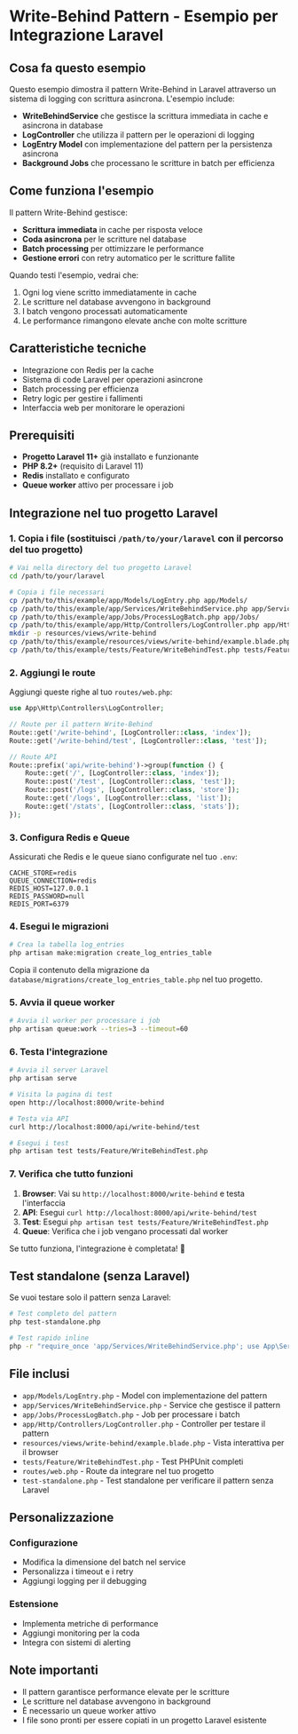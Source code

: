 # Write-Behind Pattern - Esempio per Integrazione Laravel

## Cosa fa questo esempio
Questo esempio dimostra il pattern Write-Behind in Laravel attraverso un sistema di logging con scrittura asincrona. L'esempio include:

- **WriteBehindService** che gestisce la scrittura immediata in cache e asincrona in database
- **LogController** che utilizza il pattern per le operazioni di logging
- **LogEntry Model** con implementazione del pattern per la persistenza asincrona
- **Background Jobs** che processano le scritture in batch per efficienza

## Come funziona l'esempio
Il pattern Write-Behind gestisce:
- **Scrittura immediata** in cache per risposta veloce
- **Coda asincrona** per le scritture nel database
- **Batch processing** per ottimizzare le performance
- **Gestione errori** con retry automatico per le scritture fallite

Quando testi l'esempio, vedrai che:
1. Ogni log viene scritto immediatamente in cache
2. Le scritture nel database avvengono in background
3. I batch vengono processati automaticamente
4. Le performance rimangono elevate anche con molte scritture

## Caratteristiche tecniche
- Integrazione con Redis per la cache
- Sistema di code Laravel per operazioni asincrone
- Batch processing per efficienza
- Retry logic per gestire i fallimenti
- Interfaccia web per monitorare le operazioni

## Prerequisiti
- **Progetto Laravel 11+** già installato e funzionante
- **PHP 8.2+** (requisito di Laravel 11)
- **Redis** installato e configurato
- **Queue worker** attivo per processare i job

## Integrazione nel tuo progetto Laravel

### 1. Copia i file (sostituisci `/path/to/your/laravel` con il percorso del tuo progetto)

```bash
# Vai nella directory del tuo progetto Laravel
cd /path/to/your/laravel

# Copia i file necessari
cp /path/to/this/example/app/Models/LogEntry.php app/Models/
cp /path/to/this/example/app/Services/WriteBehindService.php app/Services/
cp /path/to/this/example/app/Jobs/ProcessLogBatch.php app/Jobs/
cp /path/to/this/example/app/Http/Controllers/LogController.php app/Http/Controllers/
mkdir -p resources/views/write-behind
cp /path/to/this/example/resources/views/write-behind/example.blade.php resources/views/write-behind/
cp /path/to/this/example/tests/Feature/WriteBehindTest.php tests/Feature/
```

### 2. Aggiungi le route

Aggiungi queste righe al tuo `routes/web.php`:

```php
use App\Http\Controllers\LogController;

// Route per il pattern Write-Behind
Route::get('/write-behind', [LogController::class, 'index']);
Route::get('/write-behind/test', [LogController::class, 'test']);

// Route API
Route::prefix('api/write-behind')->group(function () {
    Route::get('/', [LogController::class, 'index']);
    Route::post('/test', [LogController::class, 'test']);
    Route::post('/logs', [LogController::class, 'store']);
    Route::get('/logs', [LogController::class, 'list']);
    Route::get('/stats', [LogController::class, 'stats']);
});
```

### 3. Configura Redis e Queue

Assicurati che Redis e le queue siano configurate nel tuo `.env`:

```env
CACHE_STORE=redis
QUEUE_CONNECTION=redis
REDIS_HOST=127.0.0.1
REDIS_PASSWORD=null
REDIS_PORT=6379
```

### 4. Esegui le migrazioni

```bash
# Crea la tabella log_entries
php artisan make:migration create_log_entries_table
```

Copia il contenuto della migrazione da `database/migrations/create_log_entries_table.php` nel tuo progetto.

### 5. Avvia il queue worker

```bash
# Avvia il worker per processare i job
php artisan queue:work --tries=3 --timeout=60
```

### 6. Testa l'integrazione

```bash
# Avvia il server Laravel
php artisan serve

# Visita la pagina di test
open http://localhost:8000/write-behind

# Testa via API
curl http://localhost:8000/api/write-behind/test

# Esegui i test
php artisan test tests/Feature/WriteBehindTest.php
```

### 7. Verifica che tutto funzioni

1. **Browser**: Vai su `http://localhost:8000/write-behind` e testa l'interfaccia
2. **API**: Esegui `curl http://localhost:8000/api/write-behind/test`
3. **Test**: Esegui `php artisan test tests/Feature/WriteBehindTest.php`
4. **Queue**: Verifica che i job vengano processati dal worker

Se tutto funziona, l'integrazione è completata! 🎉

## Test standalone (senza Laravel)

Se vuoi testare solo il pattern senza Laravel:

```bash
# Test completo del pattern
php test-standalone.php

# Test rapido inline
php -r "require_once 'app/Services/WriteBehindService.php'; use App\Services\WriteBehindService; \$s = new WriteBehindService(); echo 'Pattern ID: ' . \$s->getId();"
```

## File inclusi

- `app/Models/LogEntry.php` - Model con implementazione del pattern
- `app/Services/WriteBehindService.php` - Service che gestisce il pattern
- `app/Jobs/ProcessLogBatch.php` - Job per processare i batch
- `app/Http/Controllers/LogController.php` - Controller per testare il pattern
- `resources/views/write-behind/example.blade.php` - Vista interattiva per il browser
- `tests/Feature/WriteBehindTest.php` - Test PHPUnit completi
- `routes/web.php` - Route da integrare nel tuo progetto
- `test-standalone.php` - Test standalone per verificare il pattern senza Laravel

## Personalizzazione

### Configurazione
- Modifica la dimensione del batch nel service
- Personalizza i timeout e i retry
- Aggiungi logging per il debugging

### Estensione
- Implementa metriche di performance
- Aggiungi monitoring per la coda
- Integra con sistemi di alerting

## Note importanti
- Il pattern garantisce performance elevate per le scritture
- Le scritture nel database avvengono in background
- È necessario un queue worker attivo
- I file sono pronti per essere copiati in un progetto Laravel esistente
